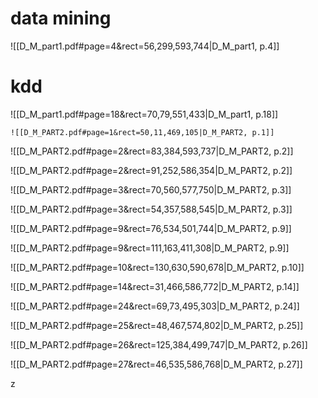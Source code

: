 # data mining

![[D_M_part1.pdf#page=4&rect=56,299,593,744|D_M_part1, p.4]]


# kdd


![[D_M_part1.pdf#page=18&rect=70,79,551,433|D_M_part1, p.18]]


	![[D_M_PART2.pdf#page=1&rect=50,11,469,105|D_M_PART2, p.1]]

![[D_M_PART2.pdf#page=2&rect=83,384,593,737|D_M_PART2, p.2]]

![[D_M_PART2.pdf#page=2&rect=91,252,586,354|D_M_PART2, p.2]]

![[D_M_PART2.pdf#page=3&rect=70,560,577,750|D_M_PART2, p.3]]

![[D_M_PART2.pdf#page=3&rect=54,357,588,545|D_M_PART2, p.3]]

![[D_M_PART2.pdf#page=9&rect=76,534,501,744|D_M_PART2, p.9]]

![[D_M_PART2.pdf#page=9&rect=111,163,411,308|D_M_PART2, p.9]]


![[D_M_PART2.pdf#page=10&rect=130,630,590,678|D_M_PART2, p.10]]




![[D_M_PART2.pdf#page=14&rect=31,466,586,772|D_M_PART2, p.14]]

![[D_M_PART2.pdf#page=24&rect=69,73,495,303|D_M_PART2, p.24]]

![[D_M_PART2.pdf#page=25&rect=48,467,574,802|D_M_PART2, p.25]]

![[D_M_PART2.pdf#page=26&rect=125,384,499,747|D_M_PART2, p.26]]



![[D_M_PART2.pdf#page=27&rect=46,535,586,768|D_M_PART2, p.27]]

z